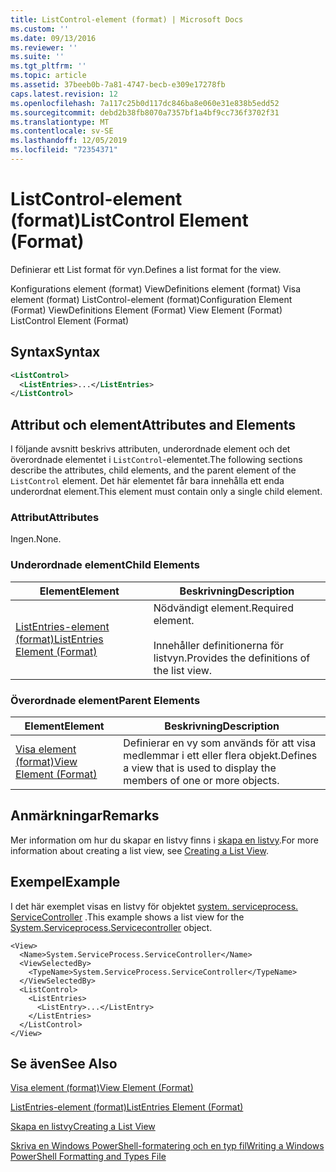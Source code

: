 ```yaml
---
title: ListControl-element (format) | Microsoft Docs
ms.custom: ''
ms.date: 09/13/2016
ms.reviewer: ''
ms.suite: ''
ms.tgt_pltfrm: ''
ms.topic: article
ms.assetid: 37beeb0b-7a81-4747-becb-e309e17278fb
caps.latest.revision: 12
ms.openlocfilehash: 7a117c25b0d117dc846ba8e060e31e838b5edd52
ms.sourcegitcommit: debd2b38fb8070a7357bf1a4bf9cc736f3702f31
ms.translationtype: MT
ms.contentlocale: sv-SE
ms.lasthandoff: 12/05/2019
ms.locfileid: "72354371"
---
```

# <a name="listcontrol-element-format"></a><span data-ttu-id="38052-102">ListControl-element (format)</span><span class="sxs-lookup"><span data-stu-id="38052-102">ListControl Element (Format)</span></span>

<span data-ttu-id="38052-103">Definierar ett List format för vyn.</span><span class="sxs-lookup"><span data-stu-id="38052-103">Defines a list format for the view.</span></span>

<span data-ttu-id="38052-104">Konfigurations element (format) ViewDefinitions element (format) Visa element (format) ListControl-element (format)</span><span class="sxs-lookup"><span data-stu-id="38052-104">Configuration Element (Format) ViewDefinitions Element (Format) View Element (Format) ListControl Element (Format)</span></span>

## <a name="syntax"></a><span data-ttu-id="38052-105">Syntax</span><span class="sxs-lookup"><span data-stu-id="38052-105">Syntax</span></span>

```xml
<ListControl>
  <ListEntries>...</ListEntries>
</ListControl>

```

## <a name="attributes-and-elements"></a><span data-ttu-id="38052-106">Attribut och element</span><span class="sxs-lookup"><span data-stu-id="38052-106">Attributes and Elements</span></span>

<span data-ttu-id="38052-107">I följande avsnitt beskrivs attributen, underordnade element och det överordnade elementet i `ListControl`-elementet.</span><span class="sxs-lookup"><span data-stu-id="38052-107">The following sections describe the attributes, child elements, and the parent element of the `ListControl` element.</span></span> <span data-ttu-id="38052-108">Det här elementet får bara innehålla ett enda underordnat element.</span><span class="sxs-lookup"><span data-stu-id="38052-108">This element must contain only a single child element.</span></span>

### <a name="attributes"></a><span data-ttu-id="38052-109">Attribut</span><span class="sxs-lookup"><span data-stu-id="38052-109">Attributes</span></span>

<span data-ttu-id="38052-110">Ingen.</span><span class="sxs-lookup"><span data-stu-id="38052-110">None.</span></span>

### <a name="child-elements"></a><span data-ttu-id="38052-111">Underordnade element</span><span class="sxs-lookup"><span data-stu-id="38052-111">Child Elements</span></span>

|<span data-ttu-id="38052-112">Element</span><span class="sxs-lookup"><span data-stu-id="38052-112">Element</span></span>|<span data-ttu-id="38052-113">Beskrivning</span><span class="sxs-lookup"><span data-stu-id="38052-113">Description</span></span>|
|-------------|-----------------|
|[<span data-ttu-id="38052-114">ListEntries-element (format)</span><span class="sxs-lookup"><span data-stu-id="38052-114">ListEntries Element (Format)</span></span>](./listentries-element-for-listcontrol-format.md)|<span data-ttu-id="38052-115">Nödvändigt element.</span><span class="sxs-lookup"><span data-stu-id="38052-115">Required element.</span></span><br /><br /> <span data-ttu-id="38052-116">Innehåller definitionerna för listvyn.</span><span class="sxs-lookup"><span data-stu-id="38052-116">Provides the definitions of the list view.</span></span>|

### <a name="parent-elements"></a><span data-ttu-id="38052-117">Överordnade element</span><span class="sxs-lookup"><span data-stu-id="38052-117">Parent Elements</span></span>

|<span data-ttu-id="38052-118">Element</span><span class="sxs-lookup"><span data-stu-id="38052-118">Element</span></span>|<span data-ttu-id="38052-119">Beskrivning</span><span class="sxs-lookup"><span data-stu-id="38052-119">Description</span></span>|
|-------------|-----------------|
|[<span data-ttu-id="38052-120">Visa element (format)</span><span class="sxs-lookup"><span data-stu-id="38052-120">View Element (Format)</span></span>](./view-element-format.md)|<span data-ttu-id="38052-121">Definierar en vy som används för att visa medlemmar i ett eller flera objekt.</span><span class="sxs-lookup"><span data-stu-id="38052-121">Defines a view that is used to display the members of one or more objects.</span></span>|

## <a name="remarks"></a><span data-ttu-id="38052-122">Anmärkningar</span><span class="sxs-lookup"><span data-stu-id="38052-122">Remarks</span></span>

<span data-ttu-id="38052-123">Mer information om hur du skapar en listvy finns i [skapa en listvy](./creating-a-list-view.md).</span><span class="sxs-lookup"><span data-stu-id="38052-123">For more information about creating a list view, see [Creating a List View](./creating-a-list-view.md).</span></span>

## <a name="example"></a><span data-ttu-id="38052-124">Exempel</span><span class="sxs-lookup"><span data-stu-id="38052-124">Example</span></span>

<span data-ttu-id="38052-125">I det här exemplet visas en listvy för objektet [system. serviceprocess. ServiceController](/dotnet/api/System.ServiceProcess.ServiceController) .</span><span class="sxs-lookup"><span data-stu-id="38052-125">This example shows a list view for the [System.Serviceprocess.Servicecontroller](/dotnet/api/System.ServiceProcess.ServiceController) object.</span></span>

```
<View>
  <Name>System.ServiceProcess.ServiceController</Name>
  <ViewSelectedBy>
    <TypeName>System.ServiceProcess.ServiceController</TypeName>
  </ViewSelectedBy>
  <ListControl>
    <ListEntries>
      <ListEntry>...</ListEntry>
    </ListEntries>
  </ListControl>
</View>
```

## <a name="see-also"></a><span data-ttu-id="38052-126">Se även</span><span class="sxs-lookup"><span data-stu-id="38052-126">See Also</span></span>

[<span data-ttu-id="38052-127">Visa element (format)</span><span class="sxs-lookup"><span data-stu-id="38052-127">View Element (Format)</span></span>](./view-element-format.md)

[<span data-ttu-id="38052-128">ListEntries-element (format)</span><span class="sxs-lookup"><span data-stu-id="38052-128">ListEntries Element (Format)</span></span>](./listentries-element-for-listcontrol-format.md)

[<span data-ttu-id="38052-129">Skapa en listvy</span><span class="sxs-lookup"><span data-stu-id="38052-129">Creating a List View</span></span>](./creating-a-list-view.md)

[<span data-ttu-id="38052-130">Skriva en Windows PowerShell-formatering och en typ fil</span><span class="sxs-lookup"><span data-stu-id="38052-130">Writing a Windows PowerShell Formatting and Types File</span></span>](./writing-a-powershell-formatting-file.md)
